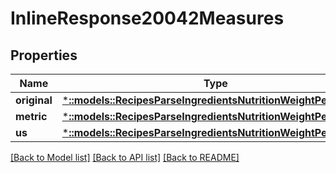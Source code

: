 # InlineResponse20042Measures

## Properties

Name | Type | Description | Notes
------------ | ------------- | ------------- | -------------
**original** | [***::models::RecipesParseIngredientsNutritionWeightPerServing**](_recipes_parseIngredients_nutrition_weightPerServing.md) |  | 
**metric** | [***::models::RecipesParseIngredientsNutritionWeightPerServing**](_recipes_parseIngredients_nutrition_weightPerServing.md) |  | 
**us** | [***::models::RecipesParseIngredientsNutritionWeightPerServing**](_recipes_parseIngredients_nutrition_weightPerServing.md) |  | 

[[Back to Model list]](../README.md#documentation-for-models) [[Back to API list]](../README.md#documentation-for-api-endpoints) [[Back to README]](../README.md)


